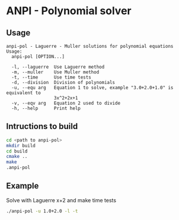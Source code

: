 # ANPI - Polynomial solver

## Usage
```
anpi-pol - Laguerre - Muller solutions for polynomial equations
Usage:
  anpi-pol [OPTION...]

  -l, --laguerre  Use Laguerre method
  -m, --muller    Use Muller method
  -t, --time      Use time tests
  -d, --division  Division of polynomials
  -u, --equ arg   Equation 1 to solve, example "3.0+2.0+1.0" is equivalent to
                  3x^2+2x+1
  -v, --eqv arg   Equation 2 used to divide
  -h, --help      Print help
```
## Intructions to build
``` bash
cd <path to anpi-pol>
mkdir build
cd build
cmake ..
make
.anpi-pol
```
## Example
Solve with Laguerre x+2 and make time tests
```bash
./anpi-pol -u 1.0+2.0 -l -t
```